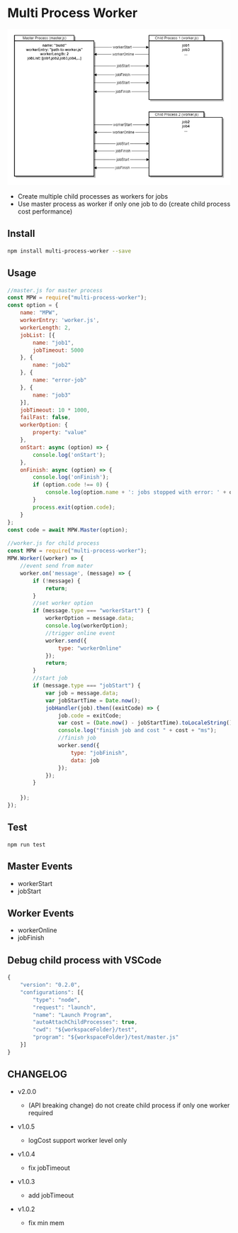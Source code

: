
# Multi Process Worker
![multi-process-worker.png](test/multi-process-worker.png)

* Create multiple child processes as workers for jobs
* Use master process as worker if only one job to do (create child process cost performance)

## Install 
```sh
npm install multi-process-worker --save
```
## Usage
```js
//master.js for master process
const MPW = require("multi-process-worker");
const option = {
    name: "MPW",
    workerEntry: 'worker.js',
    workerLength: 2,
    jobList: [{
        name: "job1",
        jobTimeout: 5000
    }, {
        name: "job2"
    }, {
        name: "error-job"
    }, {
        name: "job3"
    }],
    jobTimeout: 10 * 1000,
    failFast: false,
    workerOption: {
        property: "value"
    },
    onStart: async (option) => {
        console.log('onStart');
    },
    onFinish: async (option) => {
        console.log('onFinish');
        if (option.code !== 0) {
            console.log(option.name + ': jobs stopped with error: ' + option.code);
        }
        process.exit(option.code);
    }
};
const code = await MPW.Master(option);
```

```js
//worker.js for child process
const MPW = require("multi-process-worker");
MPW.Worker((worker) => {
    //event send from mater
    worker.on('message', (message) => {
        if (!message) {
            return;
        }
        //set worker option
        if (message.type === "workerStart") {
            workerOption = message.data;
            console.log(workerOption);
            //trigger online event
            worker.send({
                type: "workerOnline"
            });
            return;
        }
        //start job
        if (message.type === "jobStart") {
            var job = message.data;
            var jobStartTime = Date.now();
            jobHandler(job).then((exitCode) => {
                job.code = exitCode;
                var cost = (Date.now() - jobStartTime).toLocaleString();
                console.log("finish job and cost " + cost + "ms");
                //finish job
                worker.send({
                    type: "jobFinish",
                    data: job
                });
            });
        }

    });
});
```

## Test
```
npm run test
```

## Master Events 
* workerStart
* jobStart

## Worker Events
* workerOnline
* jobFinish

## Debug child process with VSCode
```js
{
    "version": "0.2.0",
    "configurations": [{
        "type": "node",
        "request": "launch",
        "name": "Launch Program",
        "autoAttachChildProcesses": true,
        "cwd": "${workspaceFolder}/test",
        "program": "${workspaceFolder}/test/master.js"
    }]
}
```

## CHANGELOG

+ v2.0.0
  - (API breaking change) do not create child process if only one worker required 

+ v1.0.5
  - logCost support worker level only

+ v1.0.4
  - fix jobTimeout

+ v1.0.3
  - add jobTimeout

+ v1.0.2
  - fix min mem
